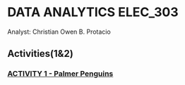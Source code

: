 # DATA ANALYTICS ELEC_303
Analyst: Christian Owen B. Protacio

## Activities(1&2)

### [ACTIVITY 1 - Palmer Penguins]()
